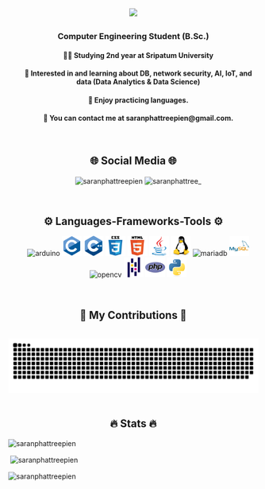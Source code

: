 <h1 align="center">
    <img src="https://readme-typing-svg.herokuapp.com/?font=Righteous&size=35&center=true&vCenter=true&width=500&height=70&duration=4000&lines=Hi+Everyone!+👋🙇‍♂️;+I'm+Saranphat+Treepien!&color=FF5733;" />
</h1>
<h3 align="center" style="text-decoration: none;">Computer Engineering Student (B.Sc.)</h3>
<div align="center">
<h4 style="padding-left:20px; text-decoration: none;">👨‍💻 Studying 2nd year at Sripatum University</h4>
<h4 style="padding-left:20px; text-decoration: none;">🧠 Interested in and learning about DB, network security, AI, IoT, and data (Data Analytics & Data Science)</h4>
<h4 style="padding-left:20px; text-decoration: none;">💬 Enjoy practicing languages.</h4>
<h4 style="padding-left:20px; text-decoration: none;">📧 You can contact me at saranphattreepien@gmail.com.</h4>
</div>
<br>
<h2 align="center" style="text-decoration: none;">🌐 Social Media 🌐</h2>
<p align="center" style="padding-left:20px;">
  <a href="https://linkedin.com/in/saranphattreepien" target="blank" style="text-decoration: none;"><img align="center" src="https://raw.githubusercontent.com/rahuldkjain/github-profile-readme-generator/master/src/images/icons/Social/linked-in-alt.svg" alt="saranphattreepien" height="30" width="40" /></a>
  <a href="https://instagram.com/saranphattree_" target="blank" style="text-decoration: none;"><img align="center" src="https://raw.githubusercontent.com/rahuldkjain/github-profile-readme-generator/master/src/images/icons/Social/instagram.svg" alt="saranphattree_" height="30" width="40" /></a>
</p><br>
<h2 align="center" style="text-decoration: none;">⚙️ Languages-Frameworks-Tools ⚙️</h2>

<p align="center" style="padding-left:20px;">
  <a href="https://www.arduino.cc/" target="_blank" rel="noreferrer" style="text-decoration: none;"> <img src="https://cdn.worldvectorlogo.com/logos/arduino-1.svg" alt="arduino" width="40" height="40"/> </a>
  <a href="https://www.cprogramming.com/" target="_blank" rel="noreferrer" style="text-decoration: none;"> <img src="https://raw.githubusercontent.com/devicons/devicon/master/icons/c/c-original.svg" alt="c" width="40" height="40"/> </a>
  <a href="https://www.w3schools.com/cpp/" target="_blank" rel="noreferrer" style="text-decoration: none;"> <img src="https://raw.githubusercontent.com/devicons/devicon/master/icons/cplusplus/cplusplus-original.svg" alt="cplusplus" width="40" height="40"/> </a>
  <a href="https://www.w3schools.com/css/" target="_blank" rel="noreferrer" style="text-decoration: none;"> <img src="https://raw.githubusercontent.com/devicons/devicon/master/icons/css3/css3-original-wordmark.svg" alt="css3" width="40" height="40"/> </a>
  <a href="https://www.w3.org/html/" target="_blank" rel="noreferrer" style="text-decoration: none;"> <img src="https://raw.githubusercontent.com/devicons/devicon/master/icons/html5/html5-original-wordmark.svg" alt="html5" width="40" height="40"/> </a>
  <a href="https://www.java.com" target="_blank" rel="noreferrer" style="text-decoration: none;"> <img src="https://raw.githubusercontent.com/devicons/devicon/master/icons/java/java-original.svg" alt="java" width="40" height="40"/> </a>
  <a href="https://www.linux.org/" target="_blank" rel="noreferrer" style="text-decoration: none;"> <img src="https://raw.githubusercontent.com/devicons/devicon/master/icons/linux/linux-original.svg" alt="linux" width="40" height="40"/> </a>
  <a href="https://mariadb.org/" target="_blank" rel="noreferrer" style="text-decoration: none;"> <img src="https://www.vectorlogo.zone/logos/mariadb/mariadb-icon.svg" alt="mariadb" width="40" height="40"/> </a>
  <a href="https://www.mysql.com/" target="_blank" rel="noreferrer" style="text-decoration: none;"> <img src="https://raw.githubusercontent.com/devicons/devicon/master/icons/mysql/mysql-original-wordmark.svg" alt="mysql" width="40" height="40"/> </a>
  <a href="https://opencv.org/" target="_blank" rel="noreferrer" style="text-decoration: none;"> <img src="https://www.vectorlogo.zone/logos/opencv/opencv-icon.svg" alt="opencv" width="40" height="40"/> </a>
  <a href="https://pandas.pydata.org/" target="_blank" rel="noreferrer" style="text-decoration: none;"> <img src="https://raw.githubusercontent.com/devicons/devicon/2ae2a900d2f041da66e950e4d48052658d850630/icons/pandas/pandas-original.svg" alt="pandas" width="40" height="40"/> </a>
  <a href="https://www.php.net" target="_blank" rel="noreferrer" style="text-decoration: none;"> <img src="https://raw.githubusercontent.com/devicons/devicon/master/icons/php/php-original.svg" alt="php" width="40" height="40"/> </a>
  <a href="https://www.python.org" target="_blank" rel="noreferrer" style="text-decoration: none;"> <img src="https://raw.githubusercontent.com/devicons/devicon/master/icons/python/python-original.svg" alt="python" width="40" height="40"/> </a>
</p>

<br>
<div align="center">
  <h2>🐍 My Contributions 🐍</h2>
  <br>
  <img alt="snake eating my contributions" src="https://raw.githubusercontent.com/SaranphatTreepien/SaranphatTreepien/output/github-contribution-grid-snake.svg" />
  <br/><br/>
</div>
<h2 align="center" style="text-decoration: none;">🔥 Stats 🔥</h2>
<p><img align="center" src="https://github-readme-stats.vercel.app/api/top-langs?username=saranphattreepien&show_icons=true&locale=en&layout=compact" alt="saranphattreepien" /></p>
<p>&nbsp;<img align="center" src="https://github-readme-stats.vercel.app/api?username=saranphattreepien&show_icons=true&locale=en" alt="saranphattreepien" /></p>
<p><img align="center" src="https://github-readme-streak-stats.herokuapp.com/?user=saranphattreepien&" alt="saranphattreepien" /></p>
<!--<a style="color: #808080; text-decoration: none;">CreditTemplate<br> Pedro Muniz_salesp07_https://www.youtube.com/watch?v=eHaXw8Bd_ms</a>  -->
